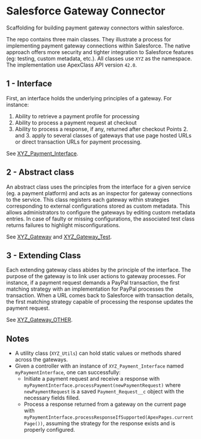 # Salesforce Gateway Connector
Scaffolding for building payment gateway connectors within salesforce.

The repo contains three main classes. They illustrate a process for implementing payment gateway connections within Salesforce. The native approach offers more security and tighter integration to Salesforce features (eg: testing, custom metadata, etc.). All classes use `XYZ` as the namespace. The implementation use ApexClass API version `42.0`.

1 - Interface
--
First, an interface holds the underlying principles of a gateway. For instance:
   1. Ability to retrieve a payment profile for processing
   2. Ability to process a payment request at checkout
   3. Ability to process a response, if any, returned after checkout
Points 2. and 3. apply to several classes of gateways that use page hosted URLs or direct transaction URLs for payment processing.


See [XYZ_Payment_Interface](classes/XYZ_Payment_Interface.cls).

2 - Abstract class
--
An abstract class uses the principles from the interface for a given service (eg. a payment platform) and acts as an inspector for gateway connections to the service. This class registers each gateway within strategies corresponding to external configurations stored as custom metadata.
This allows administrators to configure the gateways by editing custom metadata entries. In case of faulty or missing configurations, the associated test class returns failures to highlight misconfigurations.


See [XYZ_Gateway](classes/XYZ_Gateway.cls) and [XYZ_Gateway_Test](classes/XYZ_Gateway_Test.cls).

3 - Extending Class
--
Each extending gateway class abides by the principle of the interface. The purpose of the gateway is to link user actions to gateway processes. For instance, if a payment request demands a PayPal transaction, the first matching strategy with an implementation for PayPal processes the transaction. When a URL comes back to Salesforce with transaction details, the first matching strategy capable of processing the response updates the payment request.


See [XYZ_Gateway_OTHER](classes/XYZ_Gateway_OTHER.cls).

Notes
--
- A utility class (`XYZ_Utils`) can hold static values or methods shared across the gateways.
- Given a controller with an instance of `XYZ_Payment_Interface` named `myPaymentInterface`, one can successfully:
  - Initiate a payment request and receive a response with `myPaymentInterface.processPayment(newPaymentRequest)` where `newPaymentRequest` is a saved `Payment_Request__c` object with the necessary fields filled.
  - Process a response returned from a gateway on the current page with `myPaymentInterface.processResponseIfSupported(ApexPages.currentPage())`, assuming the strategy for the response exists and is properly configured.
